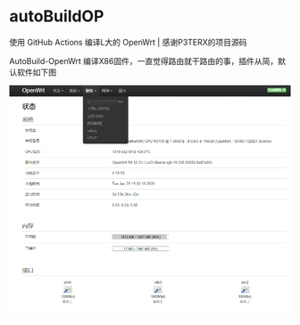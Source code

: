 # autoBuildOP
使用 GitHub Actions 编译L大的 OpenWrt  | 感谢P3TERX的项目源码

AutoBuild-OpenWrt
编译X86固件，一直觉得路由就干路由的事，插件从简，默认软件如下图

![插件](https://raw.githubusercontent.com/82kg/autoBuildOP/master/3.png)
